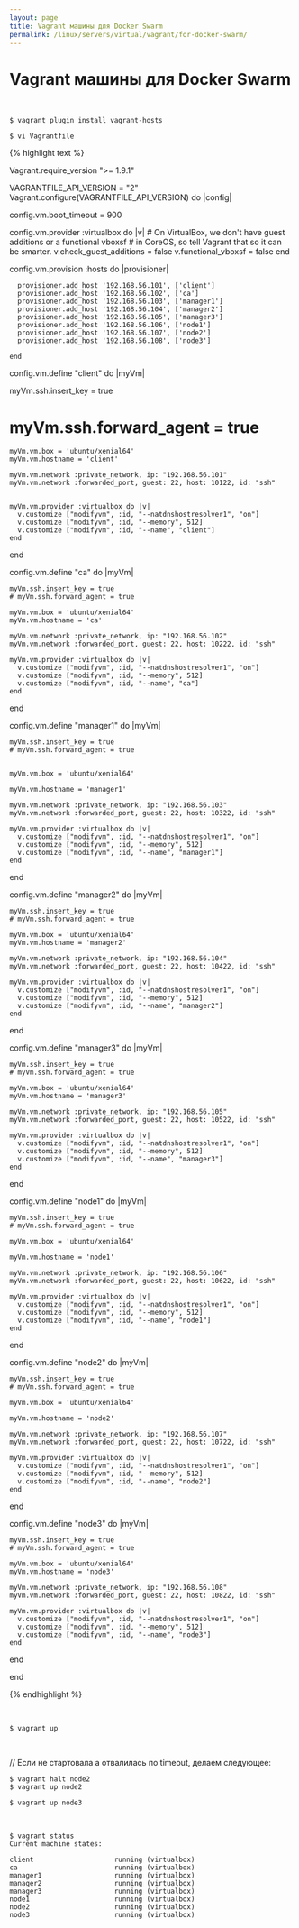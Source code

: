 ```yaml
---
layout: page
title: Vagrant машины для Docker Swarm
permalink: /linux/servers/virtual/vagrant/for-docker-swarm/
---
```



# Vagrant машины для Docker Swarm


<br/>

    $ vagrant plugin install vagrant-hosts

    $ vi Vagrantfile


{% highlight text %}


Vagrant.require_version ">= 1.9.1"


VAGRANTFILE_API_VERSION = "2"
Vagrant.configure(VAGRANTFILE_API_VERSION) do |config|

  config.vm.boot_timeout = 900


  config.vm.provider :virtualbox do |v|
      # On VirtualBox, we don't have guest additions or a functional vboxsf
      # in CoreOS, so tell Vagrant that so it can be smarter.
      v.check_guest_additions = false
      v.functional_vboxsf     = false
    end


  config.vm.provision :hosts do |provisioner|

      provisioner.add_host '192.168.56.101', ['client']
      provisioner.add_host '192.168.56.102', ['ca']
      provisioner.add_host '192.168.56.103', ['manager1']
      provisioner.add_host '192.168.56.104', ['manager2']
      provisioner.add_host '192.168.56.105', ['manager3']
      provisioner.add_host '192.168.56.106', ['node1']
      provisioner.add_host '192.168.56.107', ['node2']
      provisioner.add_host '192.168.56.108', ['node3']

    end


  config.vm.define "client" do |myVm|

   myVm.ssh.insert_key = true
   #  myVm.ssh.forward_agent = true

    myVm.vm.box = 'ubuntu/xenial64'
    myVm.vm.hostname = 'client'

    myVm.vm.network :private_network, ip: "192.168.56.101"
    myVm.vm.network :forwarded_port, guest: 22, host: 10122, id: "ssh"


    myVm.vm.provider :virtualbox do |v|
      v.customize ["modifyvm", :id, "--natdnshostresolver1", "on"]
      v.customize ["modifyvm", :id, "--memory", 512]
      v.customize ["modifyvm", :id, "--name", "client"]
    end
  end

  config.vm.define "ca" do |myVm|

    myVm.ssh.insert_key = true
    # myVm.ssh.forward_agent = true

    myVm.vm.box = 'ubuntu/xenial64'
    myVm.vm.hostname = 'ca'

    myVm.vm.network :private_network, ip: "192.168.56.102"
    myVm.vm.network :forwarded_port, guest: 22, host: 10222, id: "ssh"

    myVm.vm.provider :virtualbox do |v|
      v.customize ["modifyvm", :id, "--natdnshostresolver1", "on"]
      v.customize ["modifyvm", :id, "--memory", 512]
      v.customize ["modifyvm", :id, "--name", "ca"]
    end
  end


  config.vm.define "manager1" do |myVm|

    myVm.ssh.insert_key = true
    # myVm.ssh.forward_agent = true


    myVm.vm.box = 'ubuntu/xenial64'

    myVm.vm.hostname = 'manager1'

    myVm.vm.network :private_network, ip: "192.168.56.103"
    myVm.vm.network :forwarded_port, guest: 22, host: 10322, id: "ssh"

    myVm.vm.provider :virtualbox do |v|
      v.customize ["modifyvm", :id, "--natdnshostresolver1", "on"]
      v.customize ["modifyvm", :id, "--memory", 512]
      v.customize ["modifyvm", :id, "--name", "manager1"]
    end
  end


  config.vm.define "manager2" do |myVm|

    myVm.ssh.insert_key = true
    # myVm.ssh.forward_agent = true

    myVm.vm.box = 'ubuntu/xenial64'
    myVm.vm.hostname = 'manager2'

    myVm.vm.network :private_network, ip: "192.168.56.104"
    myVm.vm.network :forwarded_port, guest: 22, host: 10422, id: "ssh"

    myVm.vm.provider :virtualbox do |v|
      v.customize ["modifyvm", :id, "--natdnshostresolver1", "on"]
      v.customize ["modifyvm", :id, "--memory", 512]
      v.customize ["modifyvm", :id, "--name", "manager2"]
    end
  end


  config.vm.define "manager3" do |myVm|

    myVm.ssh.insert_key = true
    # myVm.ssh.forward_agent = true

    myVm.vm.box = 'ubuntu/xenial64'
    myVm.vm.hostname = 'manager3'

    myVm.vm.network :private_network, ip: "192.168.56.105"
    myVm.vm.network :forwarded_port, guest: 22, host: 10522, id: "ssh"

    myVm.vm.provider :virtualbox do |v|
      v.customize ["modifyvm", :id, "--natdnshostresolver1", "on"]
      v.customize ["modifyvm", :id, "--memory", 512]
      v.customize ["modifyvm", :id, "--name", "manager3"]
    end
  end


  config.vm.define "node1" do |myVm|

    myVm.ssh.insert_key = true
    # myVm.ssh.forward_agent = true

    myVm.vm.box = 'ubuntu/xenial64'

    myVm.vm.hostname = 'node1'

    myVm.vm.network :private_network, ip: "192.168.56.106"
    myVm.vm.network :forwarded_port, guest: 22, host: 10622, id: "ssh"

    myVm.vm.provider :virtualbox do |v|
      v.customize ["modifyvm", :id, "--natdnshostresolver1", "on"]
      v.customize ["modifyvm", :id, "--memory", 512]
      v.customize ["modifyvm", :id, "--name", "node1"]
    end
  end


  config.vm.define "node2" do |myVm|

    myVm.ssh.insert_key = true
    # myVm.ssh.forward_agent = true

    myVm.vm.box = 'ubuntu/xenial64'

    myVm.vm.hostname = 'node2'

    myVm.vm.network :private_network, ip: "192.168.56.107"
    myVm.vm.network :forwarded_port, guest: 22, host: 10722, id: "ssh"

    myVm.vm.provider :virtualbox do |v|
      v.customize ["modifyvm", :id, "--natdnshostresolver1", "on"]
      v.customize ["modifyvm", :id, "--memory", 512]
      v.customize ["modifyvm", :id, "--name", "node2"]
    end
  end


  config.vm.define "node3" do |myVm|

    myVm.ssh.insert_key = true
    # myVm.ssh.forward_agent = true

    myVm.vm.box = 'ubuntu/xenial64'
    myVm.vm.hostname = 'node3'

    myVm.vm.network :private_network, ip: "192.168.56.108"
    myVm.vm.network :forwarded_port, guest: 22, host: 10822, id: "ssh"

    myVm.vm.provider :virtualbox do |v|
      v.customize ["modifyvm", :id, "--natdnshostresolver1", "on"]
      v.customize ["modifyvm", :id, "--memory", 512]
      v.customize ["modifyvm", :id, "--name", "node3"]
    end
  end

end

{% endhighlight %}


<br/>

    $ vagrant up


<br/>

// Если не стартовала а отвалилась по timeout, делаем следующее:

    $ vagrant halt node2
    $ vagrant up node2

    $ vagrant up node3

<br/>

    $ vagrant status
    Current machine states:

    client                    running (virtualbox)
    ca                        running (virtualbox)
    manager1                  running (virtualbox)
    manager2                  running (virtualbox)
    manager3                  running (virtualbox)
    node1                     running (virtualbox)
    node2                     running (virtualbox)
    node3                     running (virtualbox)
